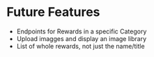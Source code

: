 # Future Features
- Endpoints for Rewards in a specific Category
- Upload imagges and display an image library
- List of whole rewards, not just the name/title 